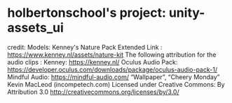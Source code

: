# holbertonschool's project: unity-assets_ui
  credit: Models: Kenney's Nature Pack Extended
            Link : https://www.kenney.nl/assets/nature-kit
          The following attribution for the audio clips :
            Kenney: https://kenney.nl/
            Oculus Audio Pack: https://developer.oculus.com/downloads/package/oculus-audio-pack-1/
            Mindful Audio: https://mindful-audio.com/
            “Wallpaper”, “Cheery Monday” Kevin MacLeod (incompetech.com)
            Licensed under Creative Commons: By Attribution 3.0
                  http://creativecommons.org/licenses/by/3.0/
